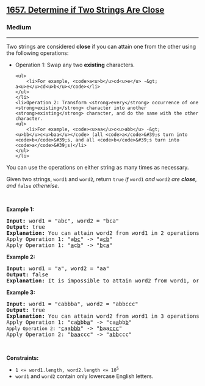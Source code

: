 <h2><a href="https://leetcode.com/problems/determine-if-two-strings-are-close">1657. Determine if Two Strings Are Close</a></h2><h3>Medium</h3><hr><p>Two strings are considered <strong>close</strong> if you can attain one from the other using the following operations:</p>

<ul>
	<li>Operation 1: Swap any two <strong>existing</strong> characters.

    <ul>
    	<li>For example, <code>a<u>b</u>cd<u>e</u> -&gt; a<u>e</u>cd<u>b</u></code></li>
    </ul>
    </li>
    <li>Operation 2: Transform <strong>every</strong> occurrence of one <strong>existing</strong> character into another <strong>existing</strong> character, and do the same with the other character.
    <ul>
    	<li>For example, <code><u>aa</u>c<u>abb</u> -&gt; <u>bb</u>c<u>baa</u></code> (all <code>a</code>&#39;s turn into <code>b</code>&#39;s, and all <code>b</code>&#39;s turn into <code>a</code>&#39;s)</li>
    </ul>
    </li>

</ul>

<p>You can use the operations on either string as many times as necessary.</p>

<p>Given two strings, <code>word1</code> and <code>word2</code>, return <code>true</code><em> if </em><code>word1</code><em> and </em><code>word2</code><em> are <strong>close</strong>, and </em><code>false</code><em> otherwise.</em></p>

<p>&nbsp;</p>
<p><strong class="example">Example 1:</strong></p>

<pre>
<strong>Input:</strong> word1 = &quot;abc&quot;, word2 = &quot;bca&quot;
<strong>Output:</strong> true
<strong>Explanation:</strong> You can attain word2 from word1 in 2 operations.
Apply Operation 1: &quot;a<u>bc</u>&quot; -&gt; &quot;a<u>cb</u>&quot;
Apply Operation 1: &quot;<u>a</u>c<u>b</u>&quot; -&gt; &quot;<u>b</u>c<u>a</u>&quot;
</pre>

<p><strong class="example">Example 2:</strong></p>

<pre>
<strong>Input:</strong> word1 = &quot;a&quot;, word2 = &quot;aa&quot;
<strong>Output:</strong> false
<strong>Explanation: </strong>It is impossible to attain word2 from word1, or vice versa, in any number of operations.
</pre>

<p><strong class="example">Example 3:</strong></p>

<pre>
<strong>Input:</strong> word1 = &quot;cabbba&quot;, word2 = &quot;abbccc&quot;
<strong>Output:</strong> true
<strong>Explanation:</strong> You can attain word2 from word1 in 3 operations.
Apply Operation 1: &quot;ca<u>b</u>bb<u>a</u>&quot; -&gt; &quot;ca<u>a</u>bb<u>b</u>&quot;
<code>Apply Operation 2: &quot;</code><u>c</u>aa<u>bbb</u>&quot; -&gt; &quot;<u>b</u>aa<u>ccc</u>&quot;
Apply Operation 2: &quot;<u>baa</u>ccc&quot; -&gt; &quot;<u>abb</u>ccc&quot;
</pre>

<p>&nbsp;</p>
<p><strong>Constraints:</strong></p>

<ul>
	<li><code>1 &lt;= word1.length, word2.length &lt;= 10<sup>5</sup></code></li>
	<li><code>word1</code> and <code>word2</code> contain only lowercase English letters.</li>
</ul>
